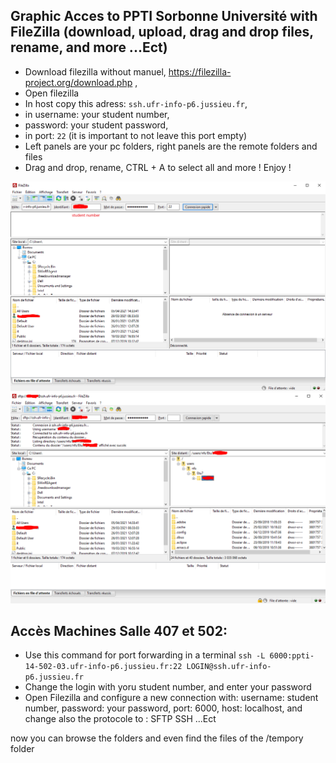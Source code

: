 ## Graphic Acces to PPTI Sorbonne Université with FileZilla (download, upload, drag and drop files, rename, and more ...Ect) 

- Download filezilla without manuel, https://filezilla-project.org/download.php , 
- Open filezilla
- In host copy this adress: `ssh.ufr-info-p6.jussieu.fr`, 
- in username: your student number, 
- password: your student password, 
- in port: `22` (it is important to not leave this port empty)
- Left panels are your pc folders, right panels are the remote folders and files
- Drag and drop, rename, CTRL + A to select all and more ! Enjoy !

<img src="Azure steps/PPTI-FileZilla steps/filezilla ppti-part 1 .png" >
<img src="Azure steps/PPTI-FileZilla steps/filezilla ppti-part 2 .png" >




## Accès Machines Salle 407 et 502:
- Use this command for port forwarding in a terminal `ssh -L 6000:ppti-14-502-03.ufr-info-p6.jussieu.fr:22 LOGIN@ssh.ufr-info-p6.jussieu.fr
` 
- Change the login with yoru student number, and enter your password
- Open Filezilla and configure a new connection with: 
username: student number, password: your password, port: 6000, host: localhost, and change also the protocole to : SFTP SSH ...Ect

now you can browse the folders and even find the files of the /tempory folder 

